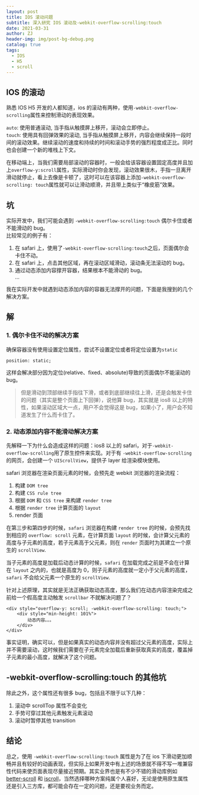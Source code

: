```yaml
---
layout: post
title: IOS 滚动问题
subtitle: 深入研究 IOS 滚动及-webkit-overflow-scrolling:touch
date: 2021-03-31
author: ZJ
header-img: img/post-bg-debug.png
catalog: true
tags:
  - IOS
  - H5
  - scroll
---
```


## IOS 的滚动

熟悉 IOS H5 开发的人都知道，ios 的滚动有两种，使用`-webkit-overflow-scrolling`属性来控制滑动的表现效果。

`auto`: 使用普通滚动, 当手指从触摸屏上移开，滚动会立即停止。<br />
`touch`: 使用具有回弹效果的滚动, 当手指从触摸屏上移开，内容会继续保持一段时间的滚动效果。继续滚动的速度和持续的时间和滚动手势的强烈程度成正比。同时也会创建一个新的堆栈上下文。

在移动端上，当我们需要局部滚动的容器时，一般会给该容器设置固定高度并且加上`overflow-y:scroll`属性，实际滑动时你会发现，滚动效果很木，手指一旦离开滑动就停止，看上去像是卡顿了，这时可以在该容器上添加`-webkit-overflow-scrolling: touch`属性就可以让滑动顺滑，并且带上类似于“橡皮筋”效果。

## 坑

实际开发中，我们可能会遇到 `-webkit-overflow-scrolling:touch` 偶尔卡住或者不能滑动的 bug。<br />
比较常见的例子有：

1. 在 safari 上，使用了`-webkit-overflow-scrolling:touch`之后，页面偶尔会卡住不动。
2. 在 safari 上，点击其他区域，再在滚动区域滑动，滚动条无法滚动的 bug。
3. 通过动态添加内容撑开容器，结果根本不能滑动的 bug。<br />
   ...

我在实际开发中就遇到动态添加内容的容器无法撑开的问题，下面是我搜到的几个解决方案。

## 解

### 1. 偶尔卡住不动的解决方案

确保容器没有使用设置定位属性，尝试不设置定位或者将定位设置为`static`

```
position: static;
```

这样会解决部分因为定位(relative、fixed、absolute)导致的页面偶尔不能滚动的 bug。

> 但是滑动到顶部继续手指往下滑，或者到底部继续往上滑，还是会触发卡住的问题（其实是整个页面上下回弹），说他算 bug，其实就是 ios8 以上的特性，如果滚动区域大一点，用户不会觉得这是 bug，如果小了，用户会不知道发生了什么而卡住了。

### 2. 动态添加内容不能滑动解决方案

先解释一下为什么会造成这样的问题：ios8 以上的 safari，对于`-webkit-overflow-scrolling`用了原生控件来实现。对于有 `-webkit-overflow-scrolling` 的网页，会创建一个 `UIScrollView`，提供子 layer 给渲染模块使用。

safari 浏览器在渲染页面元素的时候，会预先走 webkit 浏览器的渲染流程：

1. 构建 `DOM tree`
2. 构建 `CSS rule tree`
3. 根据 `DOM` 和 `CSS tree` 来构建 `render tree`
4. 根据 `render tree` 计算页面的 `layout`
5. render 页面

在第三步和第四步的时候，`safari` 浏览器在构建 `render tree` 的时候，会预先找到相应的 `overflow: scroll` 元素，在计算页面 `layout` 的时候，会计算父元素的高度与子元素的高度，若子元素高于父元素，则在 `render` 页面时为其建立一个原生的 `scrollView`.

当子元素的高度是加载后动态计算的时候，`safari` 在加载完成之前是不会在计算在 `layout` 之内的，也就是高度为 0，则子元素的高度就一定小于父元素的高度，`safari` 不会给父元素一个原生的 `scrollView`.

针对上述原理，其实就是无法正确获取动态高度，那么我们在动态内容渲染完成之前给一个假高度主动触发 `scrollbar` 不就解决问题了？

```
<div style="overflow-y: scroll; -webkit-overflow-scrolling: touch;">
    <div style="min-height: 101%">
        动态内容。。。
    </div>
</div>
```

事实证明，确实可以，但是如果真实的动态内容并没有超过父元素的高度，实际上并不需要滚动，这时候我们需要在子元素完全加载后重新获取真实的高度，覆盖掉子元素的最小高度，就解决了这个问题。

## -webkit-overflow-scrolling:touch 的其他坑

除此之外，这个属性还有很多 bug，包括且不限于以下几种：

1. 滚动中 scrollTop 属性不会变化
2. 手势可穿过其他元素触发元素滚动
3. 滚动时暂停其他 transition

## 结论

总之，使用 `-webkit-overflow-scrolling:touch` 属性是为了在 ios 下滑动更加顺畅并且有较好的动画表现，但实际上如果开发中有上述的场景就不得不写一堆兼容性代码来使页面表现尽量接近预期。其实业界也是有不少不错的滑动库例如 [better-scroll](https://github.com/ustbhuangyi/better-scroll) 和 [iscroll](https://github.com/cubiq/iscroll)，当然选择哪种方案纯属个人喜好，无论是使用原生属性还是引入三方库，都可能会存在一定的问题，还是要视业务而定。
